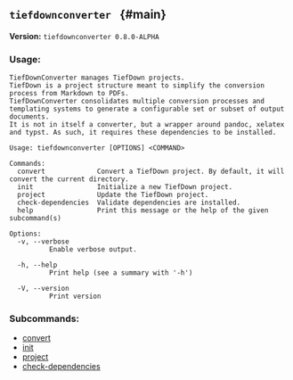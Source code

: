 ## `tiefdownconverter ` {#main}

**Version:** `tiefdownconverter 0.8.0-ALPHA`

### Usage:
```
TiefDownConverter manages TiefDown projects.
TiefDown is a project structure meant to simplify the conversion process from Markdown to PDFs.
TiefDownConverter consolidates multiple conversion processes and templating systems to generate a configurable set or subset of output documents.
It is not in itself a converter, but a wrapper around pandoc, xelatex and typst. As such, it requires these dependencies to be installed.

Usage: tiefdownconverter [OPTIONS] <COMMAND>

Commands:
  convert             Convert a TiefDown project. By default, it will convert the current directory.
  init                Initialize a new TiefDown project.
  project             Update the TiefDown project.
  check-dependencies  Validate dependencies are installed.
  help                Print this message or the help of the given subcommand(s)

Options:
  -v, --verbose
          Enable verbose output.

  -h, --help
          Print help (see a summary with '-h')

  -V, --version
          Print version
```

### Subcommands:
- [convert](#convert)
- [init](#init)
- [project](#project)
- [check-dependencies](#check-dependencies)

